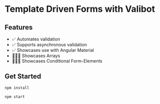 # Template Driven Forms with Valibot

## Features

- ✅ Automates validation
- ✅ Supports asynchronous validation
- ✅ Showcases use with Angular Material
- 🏃🏻‍♂️ Showcases Arrays
- 🏃🏻‍♂️ Showcases Conditional Form-Elements

## Get Started

```bash
npm install

npm start
```
